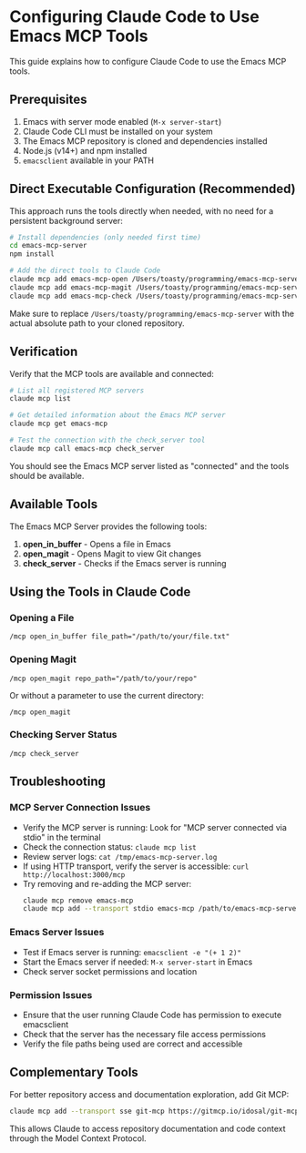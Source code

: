 # Configuring Claude Code to Use Emacs MCP Tools

This guide explains how to configure Claude Code to use the Emacs MCP tools.

## Prerequisites

1. Emacs with server mode enabled (`M-x server-start`)
2. Claude Code CLI must be installed on your system
3. The Emacs MCP repository is cloned and dependencies installed
4. Node.js (v14+) and npm installed
5. `emacsclient` available in your PATH

## Direct Executable Configuration (Recommended)

This approach runs the tools directly when needed, with no need for a persistent background server:

```bash
# Install dependencies (only needed first time)
cd emacs-mcp-server
npm install

# Add the direct tools to Claude Code
claude mcp add emacs-mcp-open /Users/toasty/programming/emacs-mcp-server/src/direct-tool.js
claude mcp add emacs-mcp-magit /Users/toasty/programming/emacs-mcp-server/src/direct-tool.js
claude mcp add emacs-mcp-check /Users/toasty/programming/emacs-mcp-server/src/direct-tool.js
```

Make sure to replace `/Users/toasty/programming/emacs-mcp-server` with the actual absolute path to your cloned repository.

## Verification

Verify that the MCP tools are available and connected:

```bash
# List all registered MCP servers
claude mcp list

# Get detailed information about the Emacs MCP server
claude mcp get emacs-mcp

# Test the connection with the check_server tool
claude mcp call emacs-mcp check_server
```

You should see the Emacs MCP server listed as "connected" and the tools should be available.

## Available Tools

The Emacs MCP Server provides the following tools:

1. **open_in_buffer** - Opens a file in Emacs
2. **open_magit** - Opens Magit to view Git changes
3. **check_server** - Checks if the Emacs server is running

## Using the Tools in Claude Code

### Opening a File

```
/mcp open_in_buffer file_path="/path/to/your/file.txt"
```

### Opening Magit

```
/mcp open_magit repo_path="/path/to/your/repo"
```

Or without a parameter to use the current directory:

```
/mcp open_magit
```

### Checking Server Status

```
/mcp check_server
```

## Troubleshooting

### MCP Server Connection Issues

- Verify the MCP server is running: Look for "MCP server connected via stdio" in the terminal
- Check the connection status: `claude mcp list`
- Review server logs: `cat /tmp/emacs-mcp-server.log`
- If using HTTP transport, verify the server is accessible: `curl http://localhost:3000/mcp`
- Try removing and re-adding the MCP server:
  ```bash
  claude mcp remove emacs-mcp
  claude mcp add --transport stdio emacs-mcp /path/to/emacs-mcp-server
  ```

### Emacs Server Issues

- Test if Emacs server is running: `emacsclient -e "(+ 1 2)"`
- Start the Emacs server if needed: `M-x server-start` in Emacs
- Check server socket permissions and location

### Permission Issues

- Ensure that the user running Claude Code has permission to execute emacsclient
- Check that the server has the necessary file access permissions
- Verify the file paths being used are correct and accessible

## Complementary Tools

For better repository access and documentation exploration, add Git MCP:

```bash
claude mcp add --transport sse git-mcp https://gitmcp.io/idosal/git-mcp
```

This allows Claude to access repository documentation and code context through the Model Context Protocol.